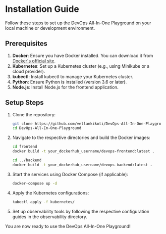 
# Installation Guide

Follow these steps to set up the DevOps All-In-One Playground on your local machine or development environment.

## Prerequisites

1. **Docker**: Ensure you have Docker installed. You can download it from [Docker's official site](https://www.docker.com/get-started).
2. **Kubernetes**: Set up a Kubernetes cluster (e.g., using Minikube or a cloud provider).
3. **kubectl**: Install kubectl to manage your Kubernetes cluster.
4. **Python**: Ensure Python is installed (version 3.6 or later).
5. **Node.js**: Install Node.js for the frontend application.

## Setup Steps

1. Clone the repository:
   ```bash
   git clone https://github.com/vellankikoti/DevOps-All-In-One-Playground.git
   cd DevOps-All-In-One-Playground
   ```

2. Navigate to the respective directories and build the Docker images:
   ```bash
   cd frontend
   docker build -t your_dockerhub_username/devops-frontend:latest .
   
   cd ../backend
   docker build -t your_dockerhub_username/devops-backend:latest .
   ```

3. Start the services using Docker Compose (if applicable):
   ```bash
   docker-compose up -d
   ```

4. Apply the Kubernetes configurations:
   ```bash
   kubectl apply -f kubernetes/
   ```

5. Set up observability tools by following the respective configuration guides in the observability directory.

You are now ready to use the DevOps All-In-One Playground!
